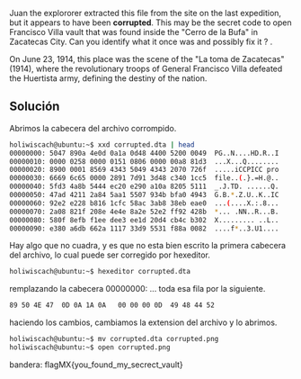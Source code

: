 Juan the explororer extracted this file from the site on the last expedition, but it appears to have been **corrupted**. This may be the secret code to open Francisco Villa vault that was found inside the "Cerro de la Bufa" in Zacatecas City. Can you identify what it once was and possibly fix it ? .

On June 23, 1914, this place was the scene of the "La toma de Zacatecas" (1914), where the revolutionary troops of General Francisco Villa defeated the Huertista army, defining the destiny of the nation.

## Solución

Abrimos la cabecera del archivo corrompido.
``` bash
holiwiscach@ubuntu:~$ xxd corrupted.dta | head
00000000: 5047 890a 4e0d 0a1a 0d48 4400 5200 0049  PG..N....HD.R..I
00000010: 0000 0258 0000 0151 0806 0000 00a8 81d3  ...X...Q........
00000020: 8900 0001 8569 4343 5049 4343 2070 726f  .....iCCPICC pro
00000030: 6669 6c65 0000 2891 7d91 3d48 c340 1cc5  file..(.}.=H.@..
00000040: 5fd3 4a8b 5444 ec20 e290 a10a 8205 5111  _.J.TD. ......Q.
00000050: 47ad 4211 2a84 5aa1 5507 934b bfa0 4943  G.B.*.Z.U..K..IC
00000060: 92e2 e228 b816 1cfc 58ac 3ab8 38eb eae0  ...(....X.:.8...
00000070: 2a08 821f 208e 4e4e 8a2e 52e2 ff92 428b  *... .NN..R...B.
00000080: 580f 8efb f1ee dee3 ee1d 20d4 cb4c b302  X......... ..L..
00000090: e380 a6db 662a 1117 33d9 5531 f88a 0082  ....f*..3.U1....

```

Hay algo que no cuadra, y es que no esta bien escrito la primera cabecera del archivo, lo cual puede ser corregido por hexeditor.
``` bash
holiwiscach@ubuntu:~$ hexeditor corrupted.dta 
```

remplazando la cabecera 00000000: ... toda esa fila por la siguiente.
``` bash
89 50 4E 47  0D 0A 1A 0A   00 00 00 0D  49 48 44 52
```
haciendo los cambios, cambiamos la extension del archivo y lo abrimos.
``` bash
holiwiscach@ubuntu:~$ mv corrupted.dta corrupted.png
holiwiscach@ubuntu:~$ open corrupted.png 

```

bandera:
flagMX{you_found_my_secrect_vault}